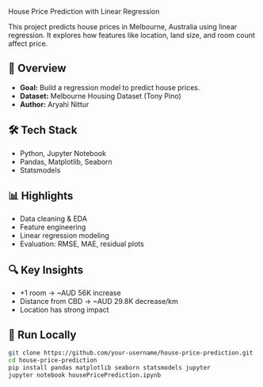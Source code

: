 House Price Prediction with Linear Regression

This project predicts house prices in Melbourne, Australia using linear regression. It explores how features like location, land size, and room count affect price.

## 📌 Overview

- **Goal:** Build a regression model to predict house prices.
- **Dataset:** Melbourne Housing Dataset (Tony Pino)
- **Author:** Aryahi Nittur

## 🛠️ Tech Stack

- Python, Jupyter Notebook
- Pandas, Matplotlib, Seaborn
- Statsmodels

## 📊 Highlights

- Data cleaning & EDA
- Feature engineering
- Linear regression modeling
- Evaluation: RMSE, MAE, residual plots

## 🔍 Key Insights

- +1 room → ~AUD 56K increase
- Distance from CBD → ~AUD 29.8K decrease/km
- Location has strong impact

## 🚀 Run Locally

```bash
git clone https://github.com/your-username/house-price-prediction.git
cd house-price-prediction
pip install pandas matplotlib seaborn statsmodels jupyter
jupyter notebook housePricePrediction.ipynb

